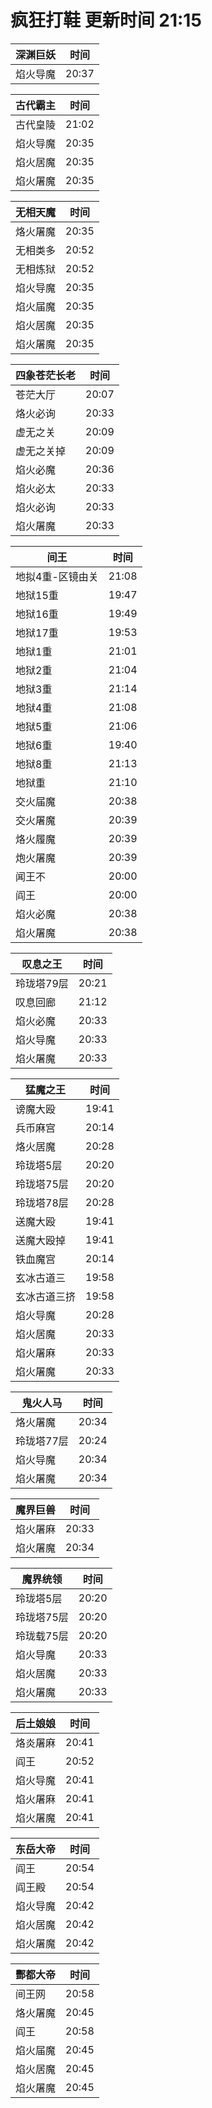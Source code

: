 # 疯狂打鞋 更新时间 21:15

| 深渊巨妖   | 时间    |
|--------|-------|
| 焰火导魔 | 20:37 |

| 古代霸主   | 时间    |
|--------|-------|
| 古代皇陵 | 21:02 |
| 焰火导魔 | 20:35 |
| 焰火居魔 | 20:35 |
| 焰火屠魔 | 20:35 |

| 无相天魔   | 时间    |
|--------|-------|
| 烙火屠魔 | 20:35 |
| 无相类多 | 20:52 |
| 无相炼狱 | 20:52 |
| 焰火导魔 | 20:35 |
| 焰火届魔 | 20:35 |
| 焰火居魔 | 20:35 |
| 焰火屠魔 | 20:35 |

| 四象苍茫长老   | 时间    |
|--------|-------|
| 苍茫大厅 | 20:07 |
| 烙火必询 | 20:33 |
| 虚无之关 | 20:09 |
| 虚无之关掉 | 20:09 |
| 焰火必魔 | 20:36 |
| 焰火必太 | 20:33 |
| 焰火必询 | 20:33 |
| 焰火屠魔 | 20:33 |

| 间王   | 时间    |
|--------|-------|
| 地拟4重-区镜由关 | 21:08 |
| 地狱15重 | 19:47 |
| 地狱16重 | 19:49 |
| 地狱17重 | 19:53 |
| 地狱1重 | 21:01 |
| 地狱2重 | 21:04 |
| 地狱3重 | 21:14 |
| 地狱4重 | 21:08 |
| 地狱5重 | 21:06 |
| 地狱6重 | 19:40 |
| 地狱8重 | 21:13 |
| 地狱重 | 21:10 |
| 交火届魔 | 20:38 |
| 交火屠魔 | 20:39 |
| 烙火履魔 | 20:39 |
| 炮火屠魔 | 20:39 |
| 闻王不 | 20:00 |
| 阎王 | 20:00 |
| 焰火必魔 | 20:38 |
| 焰火屠魔 | 20:38 |

| 叹息之王   | 时间    |
|--------|-------|
| 玲珑塔79层 | 20:21 |
| 叹息回廊 | 21:12 |
| 焰火必魔 | 20:33 |
| 焰火导魔 | 20:33 |
| 焰火屠魔 | 20:33 |

| 猛魔之王   | 时间    |
|--------|-------|
| 谤魔大殴 | 19:41 |
| 兵币麻宫 | 20:14 |
| 烙火居魔 | 20:28 |
| 玲珑塔5层 | 20:20 |
| 玲珑塔75层 | 20:20 |
| 玲珑塔78层 | 20:28 |
| 送魔大殴 | 19:41 |
| 送魔大殴掉 | 19:41 |
| 铁血魔宫 | 20:14 |
| 玄冰古道三 | 19:58 |
| 玄冰古道三挤 | 19:58 |
| 焰火导魔 | 20:28 |
| 焰火居魔 | 20:33 |
| 焰火屠麻 | 20:33 |
| 焰火屠魔 | 20:33 |

| 鬼火人马   | 时间    |
|--------|-------|
| 烙火屠魔 | 20:34 |
| 玲珑塔77层 | 20:24 |
| 焰火导魔 | 20:34 |
| 焰火屠魔 | 20:34 |

| 魔界巨兽   | 时间    |
|--------|-------|
| 焰火屠麻 | 20:33 |
| 焰火屠魔 | 20:34 |

| 魔界统领   | 时间    |
|--------|-------|
| 玲珑塔5层 | 20:20 |
| 玲珑塔75层 | 20:20 |
| 玲珑载75层 | 20:20 |
| 焰火导魔 | 20:33 |
| 焰火居魔 | 20:33 |
| 焰火屠魔 | 20:33 |

| 后土娘娘   | 时间    |
|--------|-------|
| 烙炎屠麻 | 20:41 |
| 阎王 | 20:52 |
| 焰火导魔 | 20:41 |
| 焰火屠麻 | 20:41 |
| 焰火屠魔 | 20:41 |

| 东岳大帝   | 时间    |
|--------|-------|
| 阎王 | 20:54 |
| 阎王殿 | 20:54 |
| 焰火导魔 | 20:42 |
| 焰火居魔 | 20:42 |
| 焰火屠魔 | 20:42 |

| 酆都大帝   | 时间    |
|--------|-------|
| 间王网 | 20:58 |
| 烙火屠魔 | 20:45 |
| 阎王 | 20:58 |
| 焰火届魔 | 20:45 |
| 焰火居魔 | 20:45 |
| 焰火屠魔 | 20:45 |